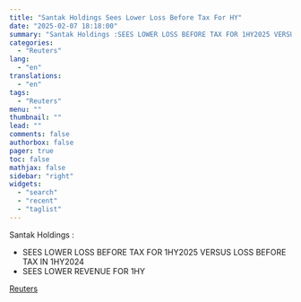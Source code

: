 ```yaml
---
title: "Santak Holdings Sees Lower Loss Before Tax For HY"
date: "2025-02-07 18:18:00"
summary: "Santak Holdings :SEES LOWER LOSS BEFORE TAX FOR 1HY2025 VERSUS LOSS BEFORE TAX IN 1HY2024SEES LOWER REVENUE FOR 1HY"
categories:
  - "Reuters"
lang:
  - "en"
translations:
  - "en"
tags:
  - "Reuters"
menu: ""
thumbnail: ""
lead: ""
comments: false
authorbox: false
pager: true
toc: false
mathjax: false
sidebar: "right"
widgets:
  - "search"
  - "recent"
  - "taglist"
---
```


Santak Holdings :

* SEES LOWER LOSS BEFORE TAX FOR 1HY2025 VERSUS LOSS BEFORE TAX IN 1HY2024
* SEES LOWER REVENUE FOR 1HY

[Reuters](https://www.tradingview.com/news/reuters.com,2025:newsml_FWN3OX205:0-santak-holdings-sees-lower-loss-before-tax-for-hy/)
